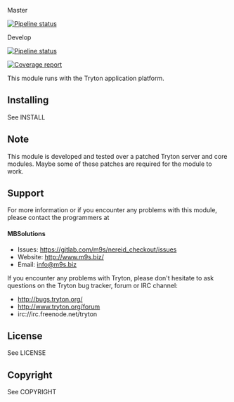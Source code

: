 Master

[![Pipeline status](https://gitlab.com/m9s/nereid_checkout/badges/master/pipeline.svg)](https://gitlab.com/m9s/nereid_checkout/commits/master)

Develop

[![Pipeline status](https://gitlab.com/m9s/nereid_checkout/badges/develop/pipeline.svg)](https://gitlab.com/m9s/nereid_checkout/commits/develop)

[![Coverage report](https://gitlab.com/m9s/nereid_checkout/badges/develop/coverage.svg)](http://m9s.gitlab.io/nereid_checkout)



This module runs with the Tryton application platform.

Installing
----------

See INSTALL

Note
----

This module is developed and tested over a patched Tryton server and
core modules. Maybe some of these patches are required for the module to work.

Support
-------

For more information or if you encounter any problems with this module,
please contact the programmers at

#### MBSolutions

   * Issues:   https://gitlab.com/m9s/nereid_checkout/issues
   * Website:  http://www.m9s.biz/
   * Email:    info@m9s.biz

If you encounter any problems with Tryton, please don't hesitate to ask
questions on the Tryton bug tracker, forum or IRC channel:

   * http://bugs.tryton.org/
   * http://www.tryton.org/forum
   * irc://irc.freenode.net/tryton

License
-------

See LICENSE

Copyright
---------

See COPYRIGHT

